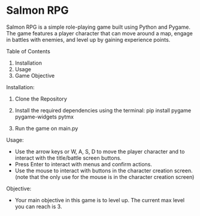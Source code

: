 # Salmon RPG

Salmon RPG is a simple role-playing game built using Python and Pygame. The game features a player character that can move around a map, engage in battles with enemies, and level up by gaining experience points.

Table of Contents
1. Installation
2. Usage
3. Game Objective

Installation:

1. Clone the Repository

2. Install the required dependencies using the terminal: pip install pygame pygame-widgets pytmx

3. Run the game on main.py

Usage:
+ Use the arrow keys or W, A, S, D to move the player character and to interact with the title/battle screen buttons.
+ Press Enter to interact with menus and confirm actions.
+ Use the mouse to interact with buttons in the character creation screen. (note that the only use for the mouse is in the character creation screen)

Objective:
+ Your main objective in this game is to level up. The current max level you can reach is 3.